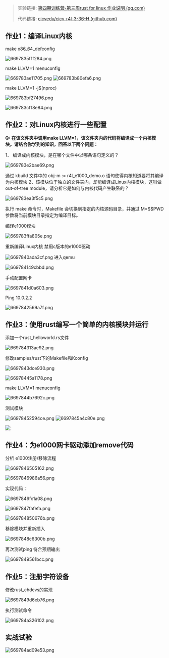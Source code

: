> 实验链接:  [第四期训练营-第三周rust for linux 作业说明 (qq.com)](https://docs.qq.com/doc/DSk5xTHRJY1FZVUdK?u=ae25377a587e4962b883292e9fb566dd)
> 
> 代码链接: [cicvedu/cicv-r4l-3-36-H (github.com)](https://github.com/cicvedu/cicv-r4l-3-36-H)

## 作业1：编译Linux内核

make x86\_64\_defconfig

![6697835f1f284.png](https://img.36h.top/i/2024/07/17/6697835f1f284.png)

make LLVM=1 menuconfig

![669783ae11705.png](https://img.36h.top/i/2024/07/17/669783ae11705.png)
![669783b80efa6.png](https://img.36h.top/i/2024/07/17/669783b80efa6.png)

make LLVM=1 -j\$(nproc)

![669783bf27496.png](https://img.36h.top/i/2024/07/17/669783bf27496.png)

![669783cf18e84.png](https://img.36h.top/i/2024/07/17/669783cf18e84.png)

## 作业2：对Linux内核进行一些配置

**Q:** **在该文件夹中调用make LLVM=1，该文件夹内的代码将编译成一个内核模块。请结合你学到的知识，回答以下两个问题：**

1、         编译成内核模块，是在哪个文件中以哪条语句定义的？

![669783e2bae69.png](https://img.36h.top/i/2024/07/17/669783e2bae69.png)

通过 kbuild 文件中的 obj-m := r4l\_e1000\_demo.o 语句使得内核知道要将其编译为内核模块
2、该模块位于独立的文件夹内，却能编译成Linux内核模块，这叫做out-of-tree module，请分析它是如何与内核代码产生联系的？

![669783ea3f5c5.png](https://img.36h.top/i/2024/07/17/669783ea3f5c5.png)

执行 make 命令时，Makefile 会切换到指定的内核源码目录，并通过 M=\$\$PWD 参数将当前模块目录指定为编译目标。

编译e1000模块

![669783ffa805e.png](https://img.36h.top/i/2024/07/17/669783ffa805e.png)

重新编译Linux内核 禁用c版本的e1000驱动

![6697840ada3cf.png](https://img.36h.top/i/2024/07/17/6697840ada3cf.png)
进入qemu

![669784149cbbd.png](https://img.36h.top/i/2024/07/17/669784149cbbd.png)

手动配置网卡

![6697841d0a603.png](https://img.36h.top/i/2024/07/17/6697841d0a603.png)

Ping 10.0.2.2

![6697842569a7f.png](https://img.36h.top/i/2024/07/17/6697842569a7f.png)

## 作业3：使用rust编写一个简单的内核模块并运行

添加一个rust\_helloworld.rs文件

![669784313ae92.png](https://img.36h.top/i/2024/07/17/669784313ae92.png)

修改samples/rust下的Makefile和Kconfig

![6697843dce930.png](https://img.36h.top/i/2024/07/17/6697843dce930.png)

![66978445a1178.png](https://img.36h.top/i/2024/07/17/66978445a1178.png)

make LLVM=1 menuconfig

![6697844b7692c.png](https://img.36h.top/i/2024/07/17/6697844b7692c.png)

测试模块

![66978452594ce.png](https://img.36h.top/i/2024/07/17/66978452594ce.png)
![6697845a4c80e.png](https://img.36h.top/i/2024/07/17/6697845a4c80e.png)

![](file:///E:/TMP/msohtmlclip1/01/clip_image028.png)

## 作业4：为e1000网卡驱动添加remove代码

分析 e1000注册/移除流程

![6697846505162.png](https://img.36h.top/i/2024/07/17/6697846505162.png)

![6697846986a56.png](https://img.36h.top/i/2024/07/17/6697846986a56.png)

实现代码：

![6697846fc1a08.png](https://img.36h.top/i/2024/07/17/6697846fc1a08.png)

![6697847fafefa.png](https://img.36h.top/i/2024/07/17/6697847fafefa.png)

![669784850676b.png](https://img.36h.top/i/2024/07/17/669784850676b.png)

移除模块并重新插入

![6697848c6300b.png](https://img.36h.top/i/2024/07/17/6697848c6300b.png)

再次测试ping 符合预期输出

![6697849561bcc.png](https://img.36h.top/i/2024/07/17/6697849561bcc.png)



## 作业5：注册字符设备

修改rust\_chdevs的实现

![6697849d6eb76.png](https://img.36h.top/i/2024/07/17/6697849d6eb76.png)



执行测试命令

![669784a326102.png](https://img.36h.top/i/2024/07/17/669784a326102.png)



## 实战试验

![669784ad09e53.png](https://img.36h.top/i/2024/07/17/669784ad09e53.png)
